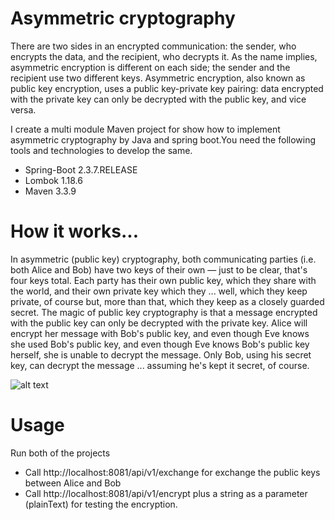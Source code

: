 # Asymmetric cryptography
There are two sides in an encrypted communication: the sender, who encrypts the data, and the recipient, who decrypts it. As the name implies, asymmetric encryption is different on each side; the sender and the recipient use two different keys. Asymmetric encryption, also known as public key encryption, uses a public key-private key pairing: data encrypted with the private key can only be decrypted with the public key, and vice versa.

I create a multi module Maven project for show how to implement asymmetric cryptography by Java and spring boot.You need the following tools and technologies to develop the same.

- Spring-Boot 2.3.7.RELEASE
- Lombok 1.18.6
- Maven 3.3.9

# How it works...
In asymmetric (public key) cryptography, both communicating parties (i.e. both Alice and Bob) have two keys of their own — just to be clear, that's four keys total. Each party has their own public key, which they share with the world, and their own private key which they ... well, which they keep private, of course but, more than that, which they keep as a closely guarded secret. The magic of public key cryptography is that a message encrypted with the public key can only be decrypted with the private key. Alice will encrypt her message with Bob's public key, and even though Eve knows she used Bob's public key, and even though Eve knows Bob's public key herself, she is unable to decrypt the message. Only Bob, using his secret key, can decrypt the message ... assuming he's kept it secret, of course.

![alt text](https://sectigostore.com/blog/wp-content/uploads/2020/04/types-of-encryption-asymmetric-encryption.png)

# Usage
Run both of the projects
- Call http://localhost:8081/api/v1/exchange for exchange the public keys between Alice and Bob
- Call http://localhost:8081/api/v1/encrypt plus a string as a parameter (plainText) for testing the encryption.
